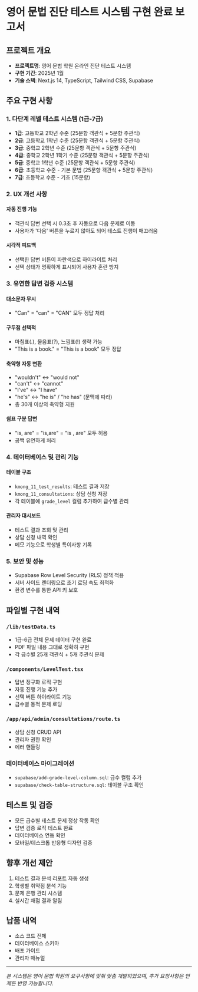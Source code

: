# 영어 문법 진단 테스트 시스템 구현 완료 보고서

## 프로젝트 개요
- **프로젝트명**: 영어 문법 학원 온라인 진단 테스트 시스템
- **구현 기간**: 2025년 1월
- **기술 스택**: Next.js 14, TypeScript, Tailwind CSS, Supabase

## 주요 구현 사항

### 1. 다단계 레벨 테스트 시스템 (1급-7급)
- **1급**: 고등학교 2학년 수준 (25문항 객관식 + 5문항 주관식)
- **2급**: 고등학교 1학년 수준 (25문항 객관식 + 5문항 주관식)
- **3급**: 중학교 2학년 수준 (25문항 객관식 + 5문항 주관식)
- **4급**: 중학교 2학년 1학기 수준 (25문항 객관식 + 5문항 주관식)
- **5급**: 중학교 1학년 수준 (25문항 객관식 + 5문항 주관식)
- **6급**: 초등학교 수준 - 기본 문법 (25문항 객관식 + 5문항 주관식)
- **7급**: 초등학교 수준 - 기초 (15문항)

### 2. UX 개선 사항
#### 자동 진행 기능
- 객관식 답변 선택 시 0.3초 후 자동으로 다음 문제로 이동
- 사용자가 '다음' 버튼을 누르지 않아도 되어 테스트 진행이 매끄러움

#### 시각적 피드백
- 선택한 답변 버튼이 파란색으로 하이라이트 처리
- 선택 상태가 명확하게 표시되어 사용자 혼란 방지

### 3. 유연한 답변 검증 시스템
#### 대소문자 무시
- "Can" = "can" = "CAN" 모두 정답 처리

#### 구두점 선택적
- 마침표(.), 물음표(?), 느낌표(!) 생략 가능
- "This is a book." = "This is a book" 모두 정답

#### 축약형 자동 변환
- "wouldn't" ↔ "would not"
- "can't" ↔ "cannot"
- "I've" ↔ "I have"
- "he's" ↔ "he is" / "he has" (문맥에 따라)
- 총 30개 이상의 축약형 지원

#### 쉼표 구분 답변
- "is, are" = "is,are" = "is , are" 모두 허용
- 공백 유연하게 처리

### 4. 데이터베이스 및 관리 기능
#### 테이블 구조
- `kmong_11_test_results`: 테스트 결과 저장
- `kmong_11_consultations`: 상담 신청 저장
- 각 테이블에 `grade_level` 컬럼 추가하여 급수별 관리

#### 관리자 대시보드
- 테스트 결과 조회 및 관리
- 상담 신청 내역 확인
- 메모 기능으로 학생별 특이사항 기록

### 5. 보안 및 성능
- Supabase Row Level Security (RLS) 정책 적용
- 서버 사이드 렌더링으로 초기 로딩 속도 최적화
- 환경 변수를 통한 API 키 보호

## 파일별 구현 내역

### `/lib/testData.ts`
- 1급-6급 전체 문제 데이터 구현 완료
- PDF 파일 내용 그대로 정확히 구현
- 각 급수별 25개 객관식 + 5개 주관식 문제

### `/components/LevelTest.tsx`
- 답변 정규화 로직 구현
- 자동 진행 기능 추가
- 선택 버튼 하이라이트 기능
- 급수별 동적 문제 로딩

### `/app/api/admin/consultations/route.ts`
- 상담 신청 CRUD API
- 관리자 권한 확인
- 에러 핸들링

### 데이터베이스 마이그레이션
- `supabase/add-grade-level-column.sql`: 급수 컬럼 추가
- `supabase/check-table-structure.sql`: 테이블 구조 확인

## 테스트 및 검증
- 모든 급수별 테스트 문제 정상 작동 확인
- 답변 검증 로직 테스트 완료
- 데이터베이스 연동 확인
- 모바일/데스크톱 반응형 디자인 검증

## 향후 개선 제안
1. 테스트 결과 분석 리포트 자동 생성
2. 학생별 취약점 분석 기능
3. 문제 은행 관리 시스템
4. 실시간 채점 결과 알림

## 납품 내역
- 소스 코드 전체
- 데이터베이스 스키마
- 배포 가이드
- 관리자 매뉴얼

---
*본 시스템은 영어 문법 학원의 요구사항에 맞춰 맞춤 개발되었으며, 추가 요청사항은 언제든 반영 가능합니다.*